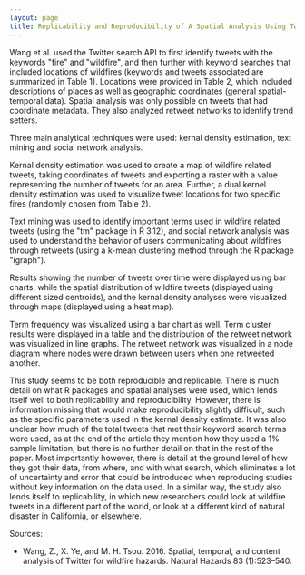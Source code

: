 ```yaml
---
layout: page
title: Replicability and Reproducibility of A Spatial Analysis Using Twitter
---
```


Wang et al. used the Twitter search API to first identify tweets with the keywords "fire" and "wildfire", and then further with keyword searches that included locations of wildfires (keywords and tweets associated are summarized in Table 1). Locations were provided in Table 2, which included descriptions of places as well as geographic coordinates (general spatial-temporal data). Spatial analysis was only possible on tweets that had coordinate metadata. They also analyzed retweet networks to identify trend setters.

Three main analytical techniques were used: kernal density estimation, text mining and social network analysis.

Kernal density estimation was used to create a map of wildfire related tweets, taking coordinates of tweets and exporting a raster with a value representing the number of tweets for an area. Further, a dual kernel density estimation was used to visualize tweet locations for two specific fires (randomly chosen from Table 2).

Text mining was used to identify important terms used in wildfire related tweets (using the "tm" package in R 3.12), and social network analysis was used to understand the behavior of users communicating about wildfires through retweets (using a k-mean clustering method through the R package "igraph").  

Results showing the number of tweets over time were displayed using bar charts, while the spatial distribution of wildfire tweets (displayed using different sized centroids), and the kernal density analyses were visualized through maps (displayed using a heat map).

Term frequency was visualized using a bar chart as well. Term cluster results were displayed in a table and the distribution of the retweet network was visualized in line graphs. The retweet network was visualized in a node diagram where nodes were drawn between users when one retweeted another.

This study seems to be both reproducible and replicable. There is much detail on what R packages and spatial analyses were used, which lends itself well to both replicability and reproducibility. However, there is information missing that would make reproducibility slightly difficult, such as the specific parameters used in the kernal density estimate. It was also unclear how much of the total tweets that met their keyword search terms were used, as at the end of the article they mention how they used a 1% sample limitation, but there is no further detail on that in the rest of the paper. Most importantly however, there is detail at the ground level of how they got their data, from where, and with what search, which eliminates a lot of uncertainty and error that could be introduced when reproducing studies without key information on the data used. In a similar way, the study also lends itself to replicability, in which new researchers could look at wildfire tweets in a different part of the world, or look at a different kind of natural disaster in California, or elsewhere.

Sources:
* Wang, Z., X. Ye, and M. H. Tsou. 2016. Spatial, temporal, and content analysis of Twitter for wildfire hazards. Natural Hazards 83 (1):523–540.
